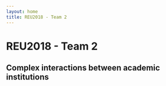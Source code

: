 ```yaml
---
layout: home
title: REU2018 - Team 2
---
```

  <link rel="stylesheet" href="/css/style.css">
  <!-- Latest compiled and minified CSS -->
  <link rel="stylesheet" href="https://maxcdn.bootstrapcdn.com/bootstrap/3.3.7/css/bootstrap.min.css" integrity="sha384-BVYiiSIFeK1dGmJRAkycuHAHRg32OmUcww7on3RYdg4Va+PmSTsz/K68vbdEjh4u" crossorigin="anonymous">
<!-- Latest compiled and minified CSS -->
  <link rel="stylesheet" href="https://cdnjs.cloudflare.com/ajax/libs/semantic-ui/2.3.1/semantic.min.css" integrity="sha256-oDCP2dNW17Y1QhBwQ+u2kLaKxoauWvIGks3a4as9QKs=" crossorigin="anonymous" />
  <link rel="stylesheet" href="https://cdnjs.cloudflare.com/ajax/libs/semantic-ui/2.3.1/components/search.min.css" />
  <link rel="stylesheet" href="https://cdnjs.cloudflare.com/ajax/libs/semantic-ui/2.3.1/components/dropdown.min.css" />
  <script
  src="https://code.jquery.com/jquery-3.1.1.min.js"
  integrity="sha256-hVVnYaiADRTO2PzUGmuLJr8BLUSjGIZsDYGmIJLv2b8="
  crossorigin="anonymous"></script>
  <script src="https://cdnjs.cloudflare.com/ajax/libs/semantic-ui/2.3.1/semantic.min.js"></script>
  <script src="https://cdnjs.cloudflare.com/ajax/libs/semantic-ui/2.3.1/components/search.min.js"></script>
  <script src="https://cdnjs.cloudflare.com/ajax/libs/semantic-ui/2.3.1/components/dropdown.min.js"></script>

   <!-- Import Vega 3 & Vega-Lite 2 (does not have to be from CDN)-->
  <script src="https://cdn.jsdelivr.net/npm/vega@3"></script>
  <script src="https://cdn.jsdelivr.net/npm/vega-lite@2"></script>
  <script src="https://cdn.jsdelivr.net/npm/vega-embed@3"></script> 

<div class="container">
  <h1>REU2018 - Team 2</h1>
  <h2>Complex interactions between academic institutions</h2>
  <span id="select-span"></span>
<br>
  <div id="div-year" class="slidecontainer" style="display: none;">
      <input type="range" min="1960" max="2010" value="1995" class="slider" id="yearRange">
      <p>Year: <span id="selectedYear"></span></p>
    </div>
    <div class="row">
        <div class="col-xs-7" id="id-afill"></div>
        <div class="col-xs-3" id="id-year"></div>
    </div>
</div>

<script type="text/javascript">
  var opts = {"renderer": "svg", "actions": {"export": false,"source": false,"editor": false } }
  var defaultSchool = 'Carnegie Mellon University';

  var jStatic = $.getJSON({"url":"/affil_radial_static.json"});
      jYear = $.getJSON({"url":"/affil_radial_year.json"});
      jAffil = $.getJSON({"url":"/data/unique_STDName_icu.json"});

      //create defered objets
      dfjAffil = $.when(jAffil);
      dfjYear = $.when(jYear);
      defjStatic = $.when(jStatic);


      
  // All the other plots rely on the affiliation JSON 
  dfjAffil.done(function() {
    
    var select = '<select multiple="" name="Search" class="ui fluid normal dropdown search" id="search-select">'

    $.each(JSON.parse(jAffil.responseText), function(key,entry) {
      select += '<option value="'+entry.AuthorAffiliation+'">'+entry.AuthorAffiliation+'</option>'
  });
    select += '</select>';

    $('#select-span').append(select);

      // Make the slide year functionality
    $('#selectedYear').text($('#yearRange').val());
    // show div
    $('#div-year').show();

    //creates the search
    $('#search-select').dropdown({
      'maxSelections': 3,
    });

    // sets the default school
    $('#search-select').dropdown('set selected',defaultSchool);
    $('#search-select').dropdown('set value',defaultSchool);
    $('#search-select').dropdown('setting','onAdd',function(addedValue, addedText){
      if(jplt1.signals[3].value == ""){
        jplt1.signals[3].value = addedText;
      } else if(jplt1.signals[4].value == ""){
        jplt1.signals[4].value = addedText;
      } else {
        jplt1.signals[5].value = addedText;
      }
      updatePlot(jplt1,'#id-afill',opts);

    });

    $('#search-select').dropdown('setting','onRemove',function(removedValue, removedText){
      if (jplt1.signals[3].value == removedValue){
        jplt1.signals[3].value = "";
      } else if (jplt1.signals[4].value == removedValue){
          jplt1.signals[4].value = "";
      } else {
        jplt1.signals[5].value = "";
      }
      
      updatePlot(jplt1,'#id-afill',opts);
    });

    // console.log($('#search-select').dropdown('get value'));


  });

    // Start year plot when select is ready
    dfjYear.done(function() {
      // get the initial year defined as 1995
      jplt2 = JSON.parse(jYear.responseText);
      jplt2.signals[2].value = $('#yearRange').val();
      updatePlot(jplt2,'#id-year',opts);
    });

    // finnally run when radial is ready
    defjStatic.done(function() {
      // get JSON
      jplt1 = JSON.parse(jStatic.responseText);
      // update year to correct value
      jplt1.signals[2].value = $('#yearRange').val();
      // update school to correct value
      jplt1.signals[3].value = defaultSchool;
      //updates the plot
      updatePlot(jplt1,'#id-afill',opts);
    });

  // on year slide change
  $('#yearRange').on('input propertychange', function (){
    $('#selectedYear').text(
      $('#yearRange').val()),
      // when the year changes, redraw the entire plot
      // jplt1 = JSON.parse(jStatic.responseText);
      // jplt2 = JSON.parse(jYear.responseText);
      //spec_plt1.signals[3].value = $('#yearRange').val();
      jplt2.signals[2].value = $('#yearRange').val();
      jplt1.signals[2].value = $('#yearRange').val();
      //update plots on change
      //updatePlot(spec_plt1,'#id-afill',opts);
      updatePlot(jplt2,'#id-year',opts);
      updatePlot(jplt1,'#id-afill',opts);     
  }); 



  // $.getJSON({"url":"/affil_radial_year.json"}).done(function(result) {
  //   spec_plt2 = JSON.parse(result.responseText);
  //   console.log(spec_plt2);
  // });


  function updatePlot(json,divId,opts){
    vegaEmbed(divId, json, opts).then(function(result) {}).catch(console.error);
  }

</script>